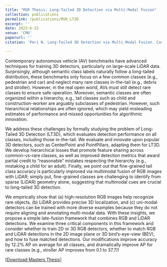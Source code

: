 ```yaml
---
title: "MSR Thesis: Long-Tailed 3D Detection via Multi-Modal Fusion"
collection: publications
permalink: /publications/MSR_LT3D
excerpt: ''
date: 2023-6-15
venue: 'CMU'
paperurl: ''
citation: 'Peri N. Long-Tailed 3D Detection via Multi-Modal Fusion. Carnegie Mellon University. 2023'

---
```


Contemporary autonomous vehicle (AV) benchmarks have advanced techniques for training 3D detectors, particularly on large-scale LiDAR data. Surprisingly, although semantic class labels naturally follow a long-tailed distribution, these benchmarks only focus on a few common classes (e.g., pedestrian and car) and neglect many rare classes in-the-tail (e.g., debris and stroller). However, in the real open world, AVs must still detect rare classes to ensure safe operation. Moreover, semantic classes are often organized within a hierarchy, e.g., tail classes such as child and construction-worker are arguably subclasses of pedestrian. However, such hierarchical relationships are often ignored, which may yield misleading estimates of performance and missed opportunities for algorithmic innovation.

We address these challenges by formally studying the problem of Long-Tailed 3D Detection (LT3D), which evaluates detection performance on all classes, including those in-the-tail. We evaluate and innovate upon popular 3D detectors, such as CenterPoint and PointPillars, adapting them for LT3D. We develop hierarchical losses that promote feature sharing across common-vs-rare classes, as well as improved detection metrics that award partial credit to “reasonable” mistakes respecting the hierarchy (e.g.,
mistaking a child for an adult). Finally, we point out that fine-grained tail class accuracy is particularly improved via multimodal fusion of RGB images with LiDAR; simply put, fine-grained classes are challenging to identify from sparse (LiDAR) geometry alone, suggesting that multimodal cues are crucial to long-tailed 3D detection.

We empirically show that (a) high-resolution RGB images help recognize rare objects, (b) LiDAR provides precise 3D localization, and (c) uni-modal detectors can be trained with more diverse examples because they do not require aligning and annotating multi-modal data. With these insights, we propose a simple late-fusion framework that combines RGB and LiDAR detections. We examine three critical components in this framework and consider whether to train 2D or 3D RGB detectors, whether to match RGB and LiDAR detections in the 2D image plane or 3D bird’s-eye-view (BEV), and how to fuse matched detections. Our modifications improve accuracy by 12.2% AP on average for all classes, and dramatically improve AP for rare classes (e.g., stroller AP improves from 0.1 to 37.7)!

[[Download Masters Thesis](https://neeharperi.com/files/lt3d_msr_thesis.pdf)] 
